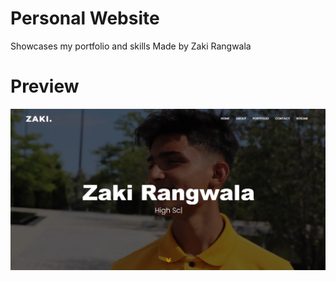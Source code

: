 # Personal Website
Showcases my portfolio and skills
Made by Zaki Rangwala
# Preview
<img src = assets/img/showcase.png>
